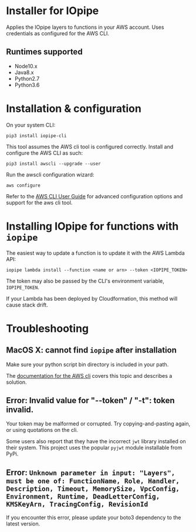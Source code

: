# Installer for IOpipe

Applies the IOpipe layers to functions in your
AWS account. Uses credentials as configured
for the AWS CLI.

## Runtimes supported
- Node10.x
- Java8.x
- Python2.7
- Python3.6

# Installation & configuration

On your system CLI:

```
pip3 install iopipe-cli
```

This tool assumes the AWS cli tool is configured correctly. Install and configure the AWS CLI as such:

```
pip3 install awscli --upgrade --user
```

Run the awscli configuration wizard:

```
aws configure
```

Refer to the [AWS CLI User Guide](https://docs.aws.amazon.com/cli/latest/userguide/cli-chap-welcome.html) for advanced configuration options and support for the aws cli tool.

# Installing IOpipe for functions with `iopipe`

The easiest way to update a function is to update it with
the AWS Lambda API:

```
iopipe lambda install --function <name or arn> --token <IOPIPE_TOKEN>
```

The token may also be passed by the CLI's environment variable, `IOPIPE_TOKEN`.

If your Lambda has been deployed by Cloudformation, this method will cause stack drift.


# Troubleshooting

## MacOS X: cannot find `iopipe` after installation

Make sure your python script bin directory is included in your path.

The [documentation for the AWS cli](https://docs.aws.amazon.com/cli/latest/userguide/install-macos.html#awscli-install-osx-path) covers
this topic and describes a solution.

## Error: Invalid value for "--token" / "-t": token invalid.

Your token may be malformed or corrupted. Try copying-and-pasting again, or using quotations on the cli.

Some users also report that they have the incorrect `jwt` library installed on their system. This project
uses the popular `pyjwt` module installable from PyPi.

## Error: `Unknown parameter in input: "Layers", must be one of: FunctionName, Role, Handler, Description, Timeout, MemorySize, VpcConfig, Environment, Runtime, DeadLetterConfig, KMSKeyArn, TracingConfig, RevisionId`

If you encounter this error, please update your boto3 dependency to the latest version.
